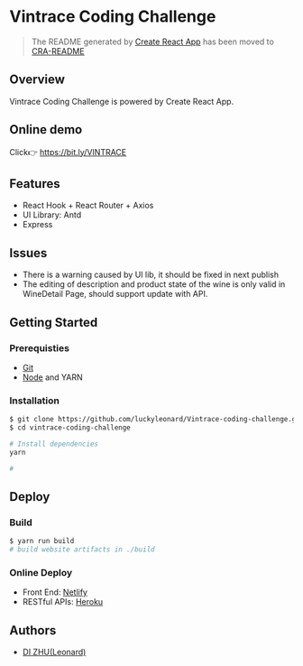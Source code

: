 # Vintrace Coding Challenge

> The README generated by [Create React App](https://create-react-app.dev/) has been moved to [CRA-README](./CRA-README.md)

## Overview

Vintrace Coding Challenge is powered by Create React App.

## Online demo

Click:point_right: https://bit.ly/VINTRACE

## Features

- React Hook + React Router + Axios
- UI Library: Antd
- Express

## Issues

- There is a warning caused by UI lib, it should be fixed in next publish
- The editing of description and product state of the wine is only valid in WineDetail Page, should support update with API.

## Getting Started

### Prerequisties

- [Git](https://git-scm.com/downloads)
- [Node](https://nodejs.org/en/download/) and YARN

### Installation

```sh
$ git clone https://github.com/luckyleonard/Vintrace-coding-challenge.git
$ cd vintrace-coding-challenge

# Install dependencies
yarn

#

```

## Deploy

### Build

```sh
$ yarn run build
# build website artifacts in ./build
```

### Online Deploy

- Front End: [Netlify](https://www.netlify.com/)
- RESTful APIs: [Heroku](https://www.heroku.com/home)

## Authors

- [DI ZHU(Leonard)](mailto:dzhu31@hotmail.com)
